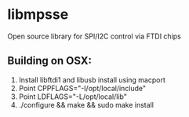 libmpsse
========

Open source library for SPI/I2C control via FTDI chips

Building on OSX:
----------------

1. Install libftdi1 and libusb install using macport
2. Point CPPFLAGS="-I/opt/local/include"
3. Point LDFLAGS="-L/opt/local/lib"
4. ./configure && make && sudo make install
